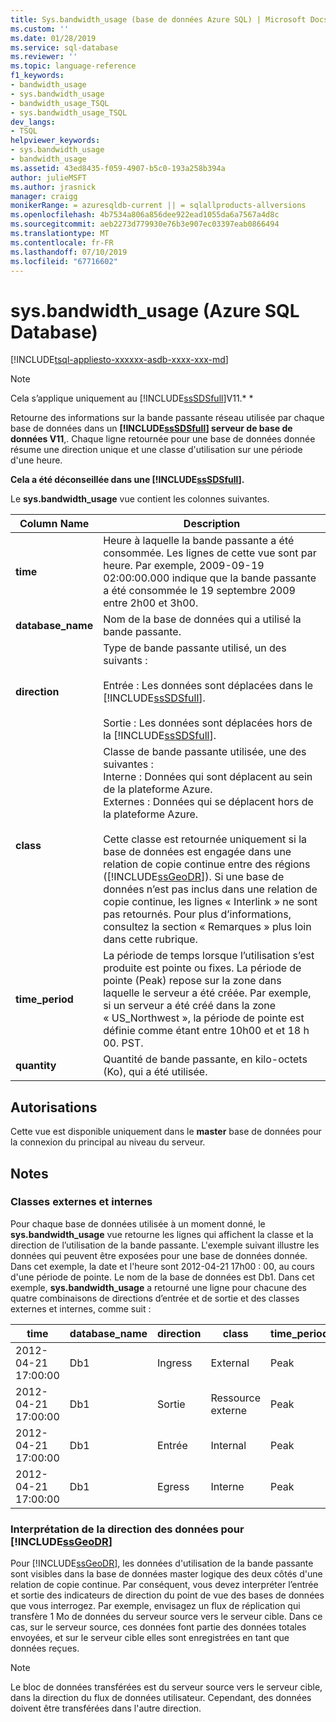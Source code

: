 ```yaml
---
title: Sys.bandwidth_usage (base de données Azure SQL) | Microsoft Docs
ms.custom: ''
ms.date: 01/28/2019
ms.service: sql-database
ms.reviewer: ''
ms.topic: language-reference
f1_keywords:
- bandwidth_usage
- sys.bandwidth_usage
- bandwidth_usage_TSQL
- sys.bandwidth_usage_TSQL
dev_langs:
- TSQL
helpviewer_keywords:
- sys.bandwidth_usage
- bandwidth_usage
ms.assetid: 43ed8435-f059-4907-b5c0-193a258b394a
author: julieMSFT
ms.author: jrasnick
manager: craigg
monikerRange: = azuresqldb-current || = sqlallproducts-allversions
ms.openlocfilehash: 4b7534a806a856dee922ead1055da6a7567a4d8c
ms.sourcegitcommit: aeb2273d779930e76b3e907ec03397eab0866494
ms.translationtype: MT
ms.contentlocale: fr-FR
ms.lasthandoff: 07/10/2019
ms.locfileid: "67716602"
---
```

# <a name="sysbandwidthusage-azure-sql-database"></a>sys.bandwidth_usage (Azure SQL Database)

[!INCLUDE[tsql-appliesto-xxxxxx-asdb-xxxx-xxx-md](../../includes/tsql-appliesto-xxxxxx-asdb-xxxx-xxx-md.md)]

> [!NOTE]
> Cela s’applique uniquement au [!INCLUDE[ssSDSfull](../../includes/sssdsfull-md.md)]V11.* *  
  
 Retourne des informations sur la bande passante réseau utilisée par chaque base de données dans un  **[!INCLUDE[ssSDSfull](../../includes/sssdsfull-md.md)] serveur de base de données V11**,. Chaque ligne retournée pour une base de données donnée résume une direction unique et une classe d'utilisation sur une période d'une heure.  
  
 **Cela a été déconseillée dans une [!INCLUDE[ssSDSfull](../../includes/sssdsfull-md.md)].**  
  
 Le **sys.bandwidth_usage** vue contient les colonnes suivantes.  
  
|Column Name|Description|  
|-----------------|-----------------|  
|**time**|Heure à laquelle la bande passante a été consommée. Les lignes de cette vue sont par heure. Par exemple, 2009-09-19 02:00:00.000 indique que la bande passante a été consommée le 19 septembre 2009 entre 2h00 et 3h00.|  
|**database_name**|Nom de la base de données qui a utilisé la bande passante.|  
|**direction**|Type de bande passante utilisé, un des suivants :<br /><br /> Entrée : Les données sont déplacées dans le [!INCLUDE[ssSDSfull](../../includes/sssdsfull-md.md)].<br /><br /> Sortie : Les données sont déplacées hors de la [!INCLUDE[ssSDSfull](../../includes/sssdsfull-md.md)].|  
|**class**|Classe de bande passante utilisée, une des suivantes :<br />Interne : Données qui sont déplacent au sein de la plateforme Azure.<br />Externes : Données qui se déplacent hors de la plateforme Azure.<br /><br /> Cette classe est retournée uniquement si la base de données est engagée dans une relation de copie continue entre des régions ([!INCLUDE[ssGeoDR](../../includes/ssgeodr-md.md)]). Si une base de données n’est pas inclus dans une relation de copie continue, les lignes « Interlink » ne sont pas retournés. Pour plus d’informations, consultez la section « Remarques » plus loin dans cette rubrique.|  
|**time_period**|La période de temps lorsque l’utilisation s’est produite est pointe ou fixes. La période de pointe (Peak) repose sur la zone dans laquelle le serveur a été créée. Par exemple, si un serveur a été créé dans la zone « US_Northwest », la période de pointe est définie comme étant entre 10h00 et et 18 h 00. PST.|  
|**quantity**|Quantité de bande passante, en kilo-octets (Ko), qui a été utilisée.|  
  
## <a name="permissions"></a>Autorisations

 Cette vue est disponible uniquement dans le **master** base de données pour la connexion du principal au niveau du serveur.  
  
## <a name="remarks"></a>Notes  
  
### <a name="external-and-internal-classes"></a>Classes externes et internes

 Pour chaque base de données utilisée à un moment donné, le **sys.bandwidth_usage** vue retourne les lignes qui affichent la classe et la direction de l’utilisation de la bande passante. L'exemple suivant illustre les données qui peuvent être exposées pour une base de données donnée. Dans cet exemple, la date et l'heure sont 2012-04-21 17h00 : 00, au cours d'une période de pointe. Le nom de la base de données est Db1. Dans cet exemple, **sys.bandwidth_usage** a retourné une ligne pour chacune des quatre combinaisons de directions d’entrée et de sortie et des classes externes et internes, comme suit :  
  
|time|database_name|direction|class|time_period|quantity|  
|----------|--------------------|---------------|-----------|------------------|--------------|  
|2012-04-21 17:00:00|Db1|Ingress|External|Peak|66|  
|2012-04-21 17:00:00|Db1|Sortie|Ressource externe|Peak|741|  
|2012-04-21 17:00:00|Db1|Entrée|Internal|Peak|1052|  
|2012-04-21 17:00:00|Db1|Egress|Interne|Peak|3525|  
  
### <a name="interpreting-data-direction-for-includessgeodrincludesssgeodr-mdmd"></a>Interprétation de la direction des données pour [!INCLUDE[ssGeoDR](../../includes/ssgeodr-md.md)]

 Pour [!INCLUDE[ssGeoDR](../../includes/ssgeodr-md.md)], les données d'utilisation de la bande passante sont visibles dans la base de données master logique des deux côtés d'une relation de copie continue. Par conséquent, vous devez interpréter l’entrée et sortie des indicateurs de direction du point de vue des bases de données que vous interrogez. Par exemple, envisagez un flux de réplication qui transfère 1 Mo de données du serveur source vers le serveur cible. Dans ce cas, sur le serveur source, ces données font partie des données totales envoyées, et sur le serveur cible elles sont enregistrées en tant que données reçues.  
  
> [!NOTE]  
> Le bloc de données transférées est du serveur source vers le serveur cible, dans la direction du flux de données utilisateur. Cependant, des données doivent être transférées dans l'autre direction.  
